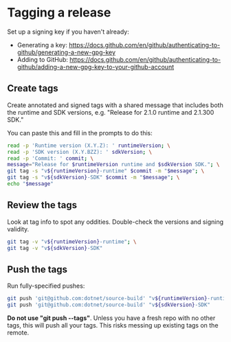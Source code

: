 # Tagging a release

Set up a signing key if you haven't already:
- Generating a key: <https://docs.github.com/en/github/authenticating-to-github/generating-a-new-gpg-key>
- Adding to GitHub: <https://docs.github.com/en/github/authenticating-to-github/adding-a-new-gpg-key-to-your-github-account>

## Create tags
Create annotated and signed tags with a shared message that includes both the runtime and SDK versions, e.g. "Release for 2.1.0 runtime and 2.1.300 SDK."

You can paste this and fill in the prompts to do this:

```sh
read -p 'Runtime version (X.Y.Z): ' runtimeVersion; \
read -p 'SDK version (X.Y.BZZ): ' sdkVersion; \
read -p 'Commit: ' commit; \
message="Release for $runtimeVersion runtime and $sdkVersion SDK."; \
git tag -s "v${runtimeVersion}-runtime" $commit -m "$message"; \
git tag -s "v${sdkVersion}-SDK" $commit -m "$message"; \
echo "$message"
```

## Review the tags
Look at tag info to spot any oddities. Double-check the versions and signing validity.

```sh
git tag -v "v${runtimeVersion}-runtime"; \
git tag -v "v${sdkVersion}-SDK"
```

## Push the tags
Run fully-specified pushes:

```sh
git push 'git@github.com:dotnet/source-build' "v${runtimeVersion}-runtime" && \
git push 'git@github.com:dotnet/source-build' "v${sdkVersion}-SDK"
```

**Do not use "git push --tags"**. Unless you have a fresh repo with no other tags, this will push all your tags. This risks messing up existing tags on the remote.